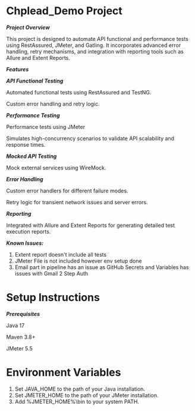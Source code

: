 # **Chplead_Demo Project**

**_Project Overview_**

This project is designed to automate API functional and performance tests using RestAssured, JMeter, and Gatling. It incorporates advanced error handling, retry mechanisms, and integration with reporting tools such as Allure and Extent Reports.

**_Features_**

**_API Functional Testing_**

Automated functional tests using RestAssured and TestNG.

Custom error handling and retry logic.

**_Performance Testing_**

Performance tests using JMeter

Simulates high-concurrency scenarios to validate API scalability and response times.

**_Mocked API Testing_**

Mock external services using WireMock.

**_Error Handling_**

Custom error handlers for different failure modes.

Retry logic for transient network issues and server errors.

**_Reporting_**

Integrated with Allure and Extent Reports for generating detailed test execution reports.

**_Known Issues:_**
1. Extent report doesn't include all tests
2. JMeter File is not included however env setup done
3. Email part in pipeline has an issue as GitHub Secrets and Variables has issues with Gmail 2 Step Auth


# Setup Instructions

**_Prerequisites_**

Java 17

Maven 3.8+

JMeter 5.5

# Environment Variables

1. Set JAVA_HOME to the path of your Java installation.
2. Set JMETER_HOME to the path of your JMeter installation.
3. Add %JMETER_HOME%\bin to your system PATH.